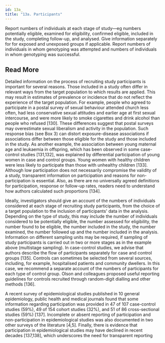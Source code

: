 ```yaml
---
id: 13a_
title: "13a. Participants"
---
```

Report numbers of individuals at each stage of study—eg numbers potentially eligible, examined for eligibility, confirmed eligible, included in the study, completing follow-up, and analysed. Give information separately for for exposed and unexposed groups if applicable.  Report numbers of individuals in whom genotyping was attempted and numbers of individuals in whom genotyping was successful.

## Read More

Detailed information on the process of recruiting study participants is important for several reasons. Those included in a study often differ in relevant ways from the target population to which results are applied. This may result in estimates of prevalence or incidence that do not reflect the experience of the target population. For example, people who agreed to participate in a postal survey of sexual behaviour attended church less often, had less conservative sexual attitudes and earlier age at first sexual intercourse, and were more likely to smoke cigarettes and drink alcohol than people who refused [130]. These differences suggest that postal surveys may overestimate sexual liberalism and activity in the population. Such response bias (see Box 3) can distort exposure-disease associations if associations differ between those eligible for the study and those included in the study. As another example, the association between young maternal age and leukaemia in offspring, which has been observed in some case-control studies [131,132], was explained by differential participation of young women in case and control groups. Young women with healthy children were less likely to participate than those with unhealthy children [133]. Although low participation does not necessarily compromise the validity of a study, transparent information on participation and reasons for non-participation is essential. Also, as there are no universally agreed definitions for participation, response or follow-up rates, readers need to understand how authors calculated such proportions [134].

Ideally, investigators should give an account of the numbers of individuals considered at each stage of recruiting study participants, from the choice of a target population to the inclusion of participants' data in the analysis. Depending on the type of study, this may include the number of individuals considered to be potentially eligible, the number assessed for eligibility, the number found to be eligible, the number included in the study, the number examined, the number followed up and the number included in the analysis. Information on different sampling units may be required, if sampling of study participants is carried out in two or more stages as in the example above (multistage sampling). In case-control studies, we advise that authors describe the flow of participants separately for case and control groups [135]. Controls can sometimes be selected from several sources, including, for example, hospitalised patients and community dwellers. In this case, we recommend a separate account of the numbers of participants for each type of control group. Olson and colleagues proposed useful reporting guidelines for controls recruited through random-digit dialling and other methods [136].

A recent survey of epidemiological studies published in 10 general epidemiology, public health and medical journals found that some information regarding participation was provided in 47 of 107 case-control studies (59%), 49 of 154 cohort studies (32%), and 51 of 86 cross-sectional studies (59%) [137]. Incomplete or absent reporting of participation and non-participation in epidemiological studies was also documented in two other surveys of the literature [4,5]. Finally, there is evidence that participation in epidemiological studies may have declined in recent decades [137,138], which underscores the need for transparent reporting